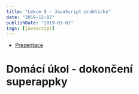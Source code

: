 ```yaml
---
title: "Lekce 9 - JavaScript prakticky"
date: "2019-12-02"
publishDate: "2019-01-01"
tags: [javascript]
---
```


- [Prezentace](/prezentace/prezentace9.html)

# Domácí úkol - dokončení superappky